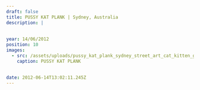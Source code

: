 ```yaml
---
draft: false
title: PUSSY KAT PLANK | Sydney, Australia
description: |
 
  
year: 14/06/2012
position: 10
images:
  - src: /assets/uploads/pussy_kat_plank_sydney_street_art_cat_kitten_graffiti_australia_rob_green_mmint_1080.jpg
    caption: PUSSY KAT PLANK       
    
    
date: 2012-06-14T13:02:11.245Z
---
```


